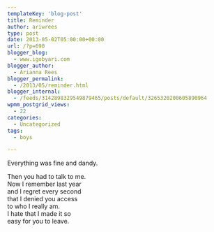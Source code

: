 ```yaml
---
templateKey: 'blog-post'
title: Reminder
author: ariwrees
type: post
date: 2013-05-02T05:00:00+00:00
url: /?p=690
blogger_blog:
  - www.igobyari.com
blogger_author:
  - Arianna Rees
blogger_permalink:
  - /2013/05/reminder.html
blogger_internal:
  - /feeds/3142898329549879465/posts/default/3265320200605890964
wpmm_postgrid_views:
  - 22
categories:
  - Uncategorized
tags:
  - boys

---
```

<div dir="ltr" style="text-align: left;">
  Everything was fine and dandy.&nbsp;</p> 
  
  <div>
    Then you had to talk to me.&nbsp;
  </div>
  
  <div>
    Now I remember last year&nbsp;
  </div>
  
  <div>
    and I regret every second&nbsp;
  </div>
  
  <div>
    that I denied you access
  </div>
  
  <div>
    to who I really am.&nbsp;
  </div>
  
  <div>
  </div>
  
  <div>
    I hate that I made it so&nbsp;
  </div>
  
  <div>
    easy for you to leave.&nbsp;
  </div>
</div>